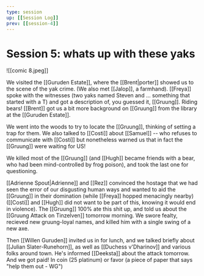 ```yaml
---
type: session
up: [[Session Log]]
prev: [[session-4]]
---
```



# Session 5: whats up with these yaks
![[comic 8.jpeg]]

We visited the [[Guruden Estate]], where the [[Brent|porter]] showed us to the scene of the yak crime. (We also met [[Jalop]], a farmhand). [[Freya]] spoke with the witnesses (two yaks named Steven and ... something that started with a T) and got a description of, you guessed it, [[Gruung]]. Riding bears! [[Brent]] got us a bit more background on [[Gruung]] from the library at the [[Guruden Estate]].

We went into the woods to try to locate the [[Gruung]], thinking of setting a trap for them. We also talked to [[Costi]] about [[Samuel]] -- who refuses to communicate with [[Costi]] but nonetheless warned us that in fact the [[Gruung]] were waiting for US!

We killed most of the [[Gruung]] (and [[Hugh]] became friends with a bear, who had been mind-controlled by frog poison), and took the last one for questioning. 

[[Adrienne Spout|Adrienne]] and [[Rez]] convinced the hostage that we had seen the error of our disgusting human ways and wanted to aid the [[Gruung]] in their domination (while [[Freya]] hopped menacingly nearby) ([[Costi]] and [[Hugh]] did not want to be part of this, knowing it would end in violence). The [[Gruung]] 100% ate this shit up, and told us about the [[Gruung Attack on Tinzelven]] tomorrow morning. We swore fealty, recieved new gruung-loyal names, and killed him with a single swing of a new axe.

Then [[Willen Guruden]] invited us in for lunch, and we talked briefly about [[Julian Slater-Runehorn]], as well as [[Duchess v'Dharinov]] and various folks around town. He's informed [[Deeksta]] about the attack tomorrow. And we got paid! In coin (25 platinum) or favor (a piece of paper that says "help them out - WG")

